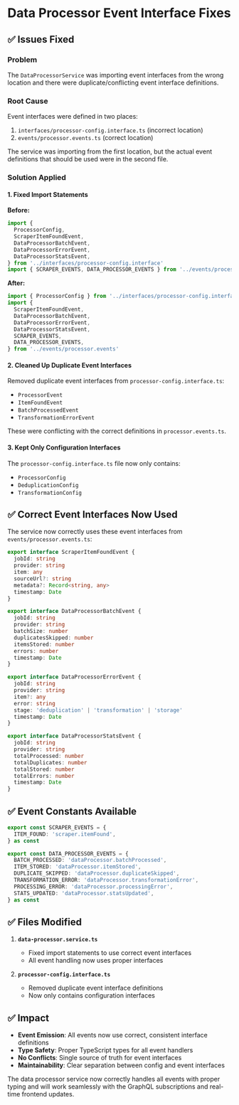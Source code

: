 # Data Processor Event Interface Fixes

## ✅ Issues Fixed

### Problem
The `DataProcessorService` was importing event interfaces from the wrong location and there were duplicate/conflicting event interface definitions.

### Root Cause
Event interfaces were defined in two places:
1. `interfaces/processor-config.interface.ts` (incorrect location)
2. `events/processor.events.ts` (correct location)

The service was importing from the first location, but the actual event definitions that should be used were in the second file.

### Solution Applied

#### 1. Fixed Import Statements
**Before:**
```typescript
import {
  ProcessorConfig,
  ScraperItemFoundEvent,
  DataProcessorBatchEvent,
  DataProcessorErrorEvent,
  DataProcessorStatsEvent,
} from '../interfaces/processor-config.interface'
import { SCRAPER_EVENTS, DATA_PROCESSOR_EVENTS } from '../events/processor.events'
```

**After:**
```typescript
import { ProcessorConfig } from '../interfaces/processor-config.interface'
import {
  ScraperItemFoundEvent,
  DataProcessorBatchEvent,
  DataProcessorErrorEvent,
  DataProcessorStatsEvent,
  SCRAPER_EVENTS,
  DATA_PROCESSOR_EVENTS,
} from '../events/processor.events'
```

#### 2. Cleaned Up Duplicate Event Interfaces
Removed duplicate event interfaces from `processor-config.interface.ts`:
- `ProcessorEvent`
- `ItemFoundEvent` 
- `BatchProcessedEvent`
- `TransformationErrorEvent`

These were conflicting with the correct definitions in `processor.events.ts`.

#### 3. Kept Only Configuration Interfaces
The `processor-config.interface.ts` file now only contains:
- `ProcessorConfig`
- `DeduplicationConfig`
- `TransformationConfig`

## ✅ Correct Event Interfaces Now Used

The service now correctly uses these event interfaces from `events/processor.events.ts`:

```typescript
export interface ScraperItemFoundEvent {
  jobId: string
  provider: string
  item: any
  sourceUrl?: string
  metadata?: Record<string, any>
  timestamp: Date
}

export interface DataProcessorBatchEvent {
  jobId: string
  provider: string
  batchSize: number
  duplicatesSkipped: number
  itemsStored: number
  errors: number
  timestamp: Date
}

export interface DataProcessorErrorEvent {
  jobId: string
  provider: string
  item?: any
  error: string
  stage: 'deduplication' | 'transformation' | 'storage'
  timestamp: Date
}

export interface DataProcessorStatsEvent {
  jobId: string
  provider: string
  totalProcessed: number
  totalDuplicates: number
  totalStored: number
  totalErrors: number
  timestamp: Date
}
```

## ✅ Event Constants Available

```typescript
export const SCRAPER_EVENTS = {
  ITEM_FOUND: 'scraper.itemFound',
} as const

export const DATA_PROCESSOR_EVENTS = {
  BATCH_PROCESSED: 'dataProcessor.batchProcessed',
  ITEM_STORED: 'dataProcessor.itemStored',
  DUPLICATE_SKIPPED: 'dataProcessor.duplicateSkipped',
  TRANSFORMATION_ERROR: 'dataProcessor.transformationError',
  PROCESSING_ERROR: 'dataProcessor.processingError',
  STATS_UPDATED: 'dataProcessor.statsUpdated',
} as const
```

## ✅ Files Modified

1. **`data-processor.service.ts`**
   - Fixed import statements to use correct event interfaces
   - All event handling now uses proper interfaces

2. **`processor-config.interface.ts`**
   - Removed duplicate event interface definitions
   - Now only contains configuration interfaces

## ✅ Impact

- **Event Emission**: All events now use correct, consistent interface definitions
- **Type Safety**: Proper TypeScript types for all event handlers
- **No Conflicts**: Single source of truth for event interfaces
- **Maintainability**: Clear separation between config and event interfaces

The data processor service now correctly handles all events with proper typing and will work seamlessly with the GraphQL subscriptions and real-time frontend updates.